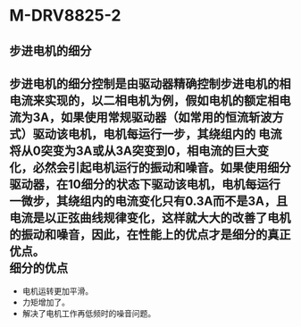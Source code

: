 # M-DRV8825-2

## 步进电机的细分

步进电机的细分控制是由驱动器精确控制步进电机的相电流来实现的，以二相电机为例，假如电机的额定相电流为3A，如果使用常规驱动器（如常用的恒流斩波方式）驱动该电机，电机每运行一步，其绕组内的 电流将从0突变为3A或从3A突变到0，相电流的巨大变化，必然会引起电机运行的振动和噪音。如果使用细分驱动器，在10细分的状态下驱动该电机，电机每运行一微步，其绕组内的电流变化只有0.3A而不是3A，且电流是以正弦曲线规律变化，这样就大大的改善了电机的振动和噪音，因此，在性能上的优点才是细分的真正优点。  
细分的优点
---
+ 电机运转更加平滑。
+ 力矩增加了。
+ 解决了电机工作再低频时的噪音问题。